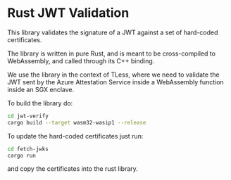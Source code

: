 # Rust JWT Validation

This library validates the signature of a JWT against a set of hard-coded
certificates.

The library is written in pure Rust, and is meant to be cross-compiled to
WebAssembly, and called through its C++ binding.

We use the library in the context of TLess, where we need to validate the JWT
sent by the Azure Attestation Service inside a WebAssembly function inside an
SGX enclave.

To build the library do:

```bash
cd jwt-verify
cargo build --target wasm32-wasip1 --release
```

To update the hard-coded certificates just run:

```bash
cd fetch-jwks
cargo run
```

and copy the certificates into the rust library.
